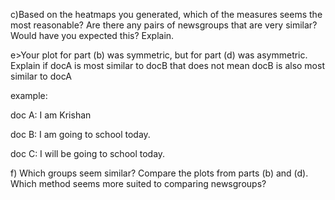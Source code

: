 c)Based on the heatmaps you generated, which of the measures seems the most reasonable? Are there any pairs of newsgroups that are very similar? Would have you expected this? Explain.

e>Your plot for part (b) was symmetric, but for part (d) was asymmetric. Explain
if docA is most similar to docB that does not mean docB is also most similar to docA

example:

doc A: I am Krishan

doc B: I am going to school today.

doc C: I will be going to school today.

f) Which groups seem similar? Compare the plots from parts (b) and (d). Which method seems more suited to comparing newsgroups?